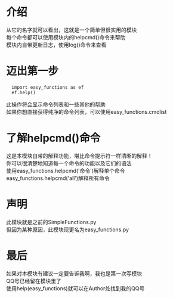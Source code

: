# 介绍
从它的名字就可以看出，这就是一个简单但很实用的模块
<br/>每个命令都可以使用模块内的helpcmd()命令来帮助
<br/>模块内自带更新日志，使用log()命令来查看
# 迈出第一步
```
  import easy_functions as ef
  ef.help()
```
此操作将会显示命令列表和一些其他的帮助
<br/>如果你想直接获得纯净的命令列表，可以使用easy_functions.cmdlist
# 了解helpcmd()命令
这是本模块自带的解释功能，堪比命令提示符一样清晰的解释！
<br/>你可以很清楚地知道每一个命令的功能以及它们的语法
<br/>使用easy_functions.helpcmd('命令')解释单个命令
<br/>easy_functions.helpcmd('all')解释所有命令
# 声明
此模块就是之前的SimpleFunctions.py
<br/>但因为某种原因，此模块现更名为easy_functions.py
# 最后
如果对本模块有建议一定要告诉我啊，我也是第一次写模块
<br/>QQ号已经留在模块里了
<br/>使用help(easy_functions)就可以在Author处找到我的QQ号